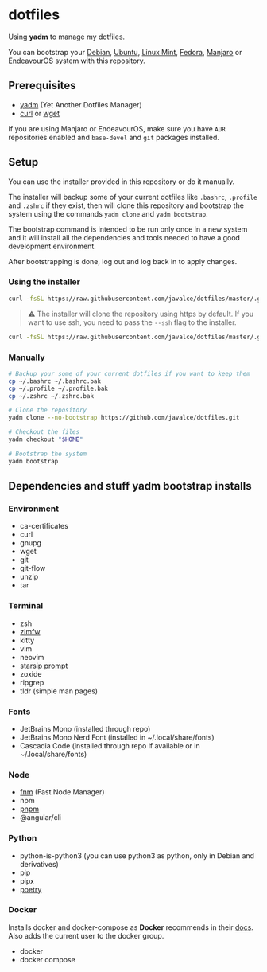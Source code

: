 # dotfiles

Using **yadm** to manage my dotfiles.

You can bootstrap your [Debian](https://www.debian.org), [Ubuntu](https://ubuntu.com), [Linux Mint](https://linuxmint.com), [Fedora](https://getfedora.org), [Manjaro](https://manjaro.org) or [EndeavourOS](https://endeavouros.com) system with this repository.

## Prerequisites

- [yadm](https://yadm.io) (Yet Another Dotfiles Manager)
- [curl](https://curl.se) or [wget](https://www.gnu.org/software/wget/)

If you are using Manjaro or EndeavourOS, make sure you have `AUR` repositories enabled and `base-devel` and `git` packages installed.

## Setup

You can use the installer provided in this repository or do it manually.

The installer will backup some of your current dotfiles like `.bashrc`, `.profile` and `.zshrc` if they exist, then will clone this repository and bootstrap the system using the commands `yadm clone` and `yadm bootstrap`.

The bootstrap command is intended to be run only once in a new system and it will install all the dependencies and tools needed to have a good development environment.

After bootstrapping is done, log out and log back in to apply changes.

### Using the installer

```bash
curl -fsSL https://raw.githubusercontent.com/javalce/dotfiles/master/.github/setup | bash
```

> :warning: The installer will clone the repository using https by default. If you want to use ssh, you need to pass the `--ssh` flag to the installer.

```bash
curl -fsSL https://raw.githubusercontent.com/javalce/dotfiles/master/.github/setup | bash - --ssh
```

### Manually

```bash
# Backup your some of your current dotfiles if you want to keep them
cp ~/.bashrc ~/.bashrc.bak
cp ~/.profile ~/.profile.bak
cp ~/.zshrc ~/.zshrc.bak

# Clone the repository
yadm clone --no-bootstrap https://github.com/javalce/dotfiles.git

# Checkout the files
yadm checkout "$HOME"

# Bootstrap the system
yadm bootstrap
```

## Dependencies and stuff yadm bootstrap installs

### Environment

- ca-certificates
- curl
- gnupg
- wget
- git
- git-flow
- unzip
- tar

### Terminal

- zsh
- [zimfw](https://zimfw.sh)
- kitty
- vim
- neovim
- [starsip prompt](https://starship.rs/)
- zoxide
- ripgrep
- tldr (simple man pages)

### Fonts

- JetBrains Mono (installed through repo)
- JetBrains Mono Nerd Font (installed in ~/.local/share/fonts)
- Cascadia Code (installed through repo if available or in ~/.local/share/fonts)

### Node

- [fnm](https://github.com/Schniz/fnm) (Fast Node Manager)
- npm
- [pnpm](https://pnpm.io)
- @angular/cli

### Python

- python-is-python3 (you can use python3 as python, only in Debian and derivatives)
- pip
- pipx
- [poetry](https://python-poetry.org)

### Docker

Installs docker and docker-compose as **Docker** recommends in their [docs](https://docs.docker.com/engine/install). Also adds the current user to the docker group.

- docker
- docker compose
